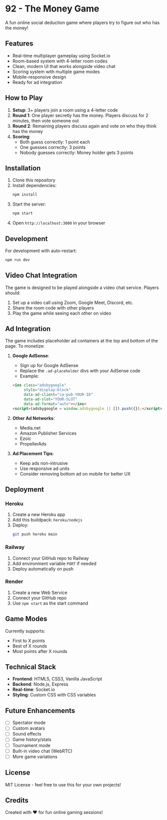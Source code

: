 # 92 - The Money Game

A fun online social deduction game where players try to figure out who has the money!

## Features

- Real-time multiplayer gameplay using Socket.io
- Room-based system with 4-letter room codes
- Clean, modern UI that works alongside video chat
- Scoring system with multiple game modes
- Mobile-responsive design
- Ready for ad integration

## How to Play

1. **Setup**: 3+ players join a room using a 4-letter code
2. **Round 1**: One player secretly has the money. Players discuss for 2 minutes, then vote someone out
3. **Round 2**: Remaining players discuss again and vote on who they think has the money
4. **Scoring**:
   - Both guess correctly: 1 point each
   - One guesses correctly: 3 points
   - Nobody guesses correctly: Money holder gets 3 points

## Installation

1. Clone this repository
2. Install dependencies:
   ```bash
   npm install
   ```
3. Start the server:
   ```bash
   npm start
   ```
4. Open `http://localhost:3000` in your browser

## Development

For development with auto-restart:
```bash
npm run dev
```

## Video Chat Integration

The game is designed to be played alongside a video chat service. Players should:
1. Set up a video call using Zoom, Google Meet, Discord, etc.
2. Share the room code with other players
3. Play the game while seeing each other on video

## Ad Integration

The game includes placeholder ad containers at the top and bottom of the page. To monetize:

1. **Google AdSense**:
   - Sign up for Google AdSense
   - Replace the `.ad-placeholder` divs with your AdSense code
   - Example:
   ```html
   <ins class="adsbygoogle"
        style="display:block"
        data-ad-client="ca-pub-YOUR-ID"
        data-ad-slot="YOUR-SLOT"
        data-ad-format="auto"></ins>
   <script>(adsbygoogle = window.adsbygoogle || []).push({});</script>
   ```

2. **Other Ad Networks**:
   - Media.net
   - Amazon Publisher Services
   - Ezoic
   - PropellerAds

3. **Ad Placement Tips**:
   - Keep ads non-intrusive
   - Use responsive ad units
   - Consider removing bottom ad on mobile for better UX

## Deployment

### Heroku
1. Create a new Heroku app
2. Add this buildpack: `heroku/nodejs`
3. Deploy:
   ```bash
   git push heroku main
   ```

### Railway
1. Connect your GitHub repo to Railway
2. Add environment variable `PORT` if needed
3. Deploy automatically on push

### Render
1. Create a new Web Service
2. Connect your GitHub repo
3. Use `npm start` as the start command

## Game Modes

Currently supports:
- First to X points
- Best of X rounds
- Most points after X rounds

## Technical Stack

- **Frontend**: HTML5, CSS3, Vanilla JavaScript
- **Backend**: Node.js, Express
- **Real-time**: Socket.io
- **Styling**: Custom CSS with CSS variables

## Future Enhancements

- [ ] Spectator mode
- [ ] Custom avatars
- [ ] Sound effects
- [ ] Game history/stats
- [ ] Tournament mode
- [ ] Built-in video chat (WebRTC)
- [ ] More game variations

## License

MIT License - feel free to use this for your own projects!

## Credits

Created with ❤️ for fun online gaming sessions!